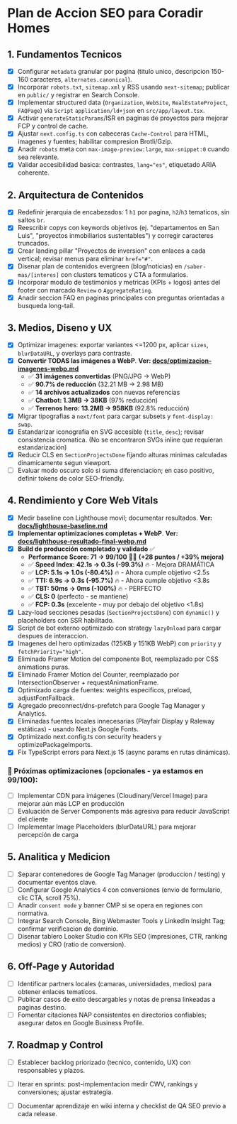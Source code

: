 # Plan de Accion SEO para Coradir Homes

## 1. Fundamentos Tecnicos
- [x] Configurar `metadata` granular por pagina (titulo unico, descripcion 150-160 caracteres, `alternates.canonical`).
- [x] Incorporar `robots.txt`, `sitemap.xml` y RSS usando `next-sitemap`; publicar en `public/` y registrar en Search Console.
- [x] Implementar structured data (`Organization`, `WebSite`, `RealEstateProject`, `FAQPage`) via `Script` `application/ld+json` en `src/app/layout.tsx`.
- [x] Activar `generateStaticParams`/ISR en paginas de proyectos para mejorar FCP y control de cache.
- [x] Ajustar `next.config.ts` con cabeceras `Cache-Control` para HTML, imagenes y fuentes; habilitar compresion Brotli/Gzip.
- [x] Anadir `robots` meta con `max-image-preview:large`, `max-snippet:0` cuando sea relevante.
- [x] Validar accesibilidad basica: contrastes, `lang="es"`, etiquetado ARIA coherente.

## 2. Arquitectura de Contenidos
- [x] Redefinir jerarquia de encabezados: 1 `h1` por pagina, `h2`/`h3` tematicos, sin saltos `br`.
- [x] Reescribir copys con keywords objetivos (ej. "departamentos en San Luis", "proyectos inmobiliarios sustentables") y corregir caracteres truncados.
- [x] Crear landing pillar "Proyectos de inversion" con enlaces a cada vertical; revisar menus para eliminar `href="#"`.
- [x] Disenar plan de contenidos evergreen (blog/noticias) en `/saber-mas/[interes]` con clusters tematicos y CTA a formularios.
- [x] Incorporar modulo de testimonios y metricas (KPIs + logos) antes del footer con marcado `Review` o `AggregateRating`.
- [x] Anadir seccion FAQ en paginas principales con preguntas orientadas a busqueda long-tail.

## 3. Medios, Diseno y UX
- [x] Optimizar imagenes: exportar variantes <=1200 px, aplicar `sizes`, `blurDataURL`, y overlays para contraste.
- [x] **Convertir TODAS las imágenes a WebP**. **Ver: [docs/optimizacion-imagenes-webp.md](docs/optimizacion-imagenes-webp.md)**
  - ✅ **31 imágenes convertidas** (PNG/JPG → WebP)
  - ✅ **90.7% de reducción** (32.21 MB → 2.98 MB)
  - ✅ **14 archivos actualizados** con nuevas referencias
  - ✅ **Chatbot: 1.3MB → 38KB** (97% reducción)
  - ✅ **Terrenos hero: 13.2MB → 958KB** (92.8% reducción)
- [x] Migrar tipografias a `next/font` para cargar subsets y `font-display: swap`.
- [x] Estandarizar iconografia en SVG accesible (`title`, `desc`); revisar consistencia cromatica. (No se encontraron SVGs inline que requieran estandarización)
- [x] Reducir CLS en `SectionProjectsDone` fijando alturas minimas calculadas dinamicamente segun viewport.
- [ ] Evaluar modo oscuro solo si suma diferenciacion; en caso positivo, definir tokens de color SEO-friendly.

## 4. Rendimiento y Core Web Vitals
- [x] Medir baseline con Lighthouse movil; documentar resultados. **Ver: [docs/lighthouse-baseline.md](docs/lighthouse-baseline.md)**
- [x] **Implementar optimizaciones completas + WebP**. **Ver: [docs/lighthouse-resultado-final-webp.md](docs/lighthouse-resultado-final-webp.md)**
- [x] **Build de producción completado y validado** ✅
  - **Performance Score: 71 → 99/100** 🎉🔥 **(+28 puntos / +39% mejora)**
  - ✅ **Speed Index: 42.1s → 0.3s (-99.3%)** 🔥 - Mejora DRAMÁTICA
  - ✅ **LCP: 5.1s → 1.0s (-80.4%)** 🔥 - Ahora cumple objetivo <2.5s
  - ✅ **TTI: 6.9s → 0.3s (-95.7%)** 🔥 - Ahora cumple objetivo <3.8s
  - ✅ **TBT: 50ms → 0ms (-100%)** 🔥 - PERFECTO
  - ✅ **CLS: 0** (perfecto - se mantiene)
  - ✅ **FCP: 0.3s** (excelente - muy por debajo del objetivo <1.8s)
- [x] Lazy-load secciones pesadas (`SectionProjectsDone`) con `dynamic()` y placeholders con SSR habilitado.
- [x] Script de bot externo optimizado con strategy `lazyOnload` para cargar despues de interaccion.
- [x] Imagenes del hero optimizadas (125KB y 151KB WebP) con `priority` y `fetchPriority="high"`.
- [x] Eliminado Framer Motion del componente Bot, reemplazado por CSS animations puras.
- [x] Eliminado Framer Motion del Counter, reemplazado por IntersectionObserver + requestAnimationFrame.
- [x] Optimizado carga de fuentes: weights especificos, preload, adjustFontFallback.
- [x] Agregado preconnect/dns-prefetch para Google Tag Manager y Analytics.
- [x] Eliminadas fuentes locales innecesarias (Playfair Display y Raleway estáticas) - usando Next.js Google Fonts.
- [x] Optimizado next.config.ts con security headers y optimizePackageImports.
- [x] Fix TypeScript errors para Next.js 15 (async params en rutas dinámicas).

### 🎯 Próximas optimizaciones (opcionales - ya estamos en 99/100):
- [ ] Implementar CDN para imágenes (Cloudinary/Vercel Image) para mejorar aún más LCP en producción
- [ ] Evaluación de Server Components más agresiva para reducir JavaScript del cliente
- [ ] Implementar Image Placeholders (blurDataURL) para mejorar percepción de carga

## 5. Analitica y Medicion
- [ ] Separar contenedores de Google Tag Manager (produccion / testing) y documentar eventos clave.
- [ ] Configurar Google Analytics 4 con conversiones (envio de formulario, clic CTA, scroll 75%).
- [ ] Anadir `consent mode` y banner CMP si se opera en regiones con normativa.
- [ ] Integrar Search Console, Bing Webmaster Tools y LinkedIn Insight Tag; confirmar verificacion de dominio.
- [ ] Disenar tablero Looker Studio con KPIs SEO (impresiones, CTR, ranking medios) y CRO (ratio de conversion).

## 6. Off-Page y Autoridad
- [ ] Identificar partners locales (camaras, universidades, medios) para obtener enlaces tematicos.
- [ ] Publicar casos de exito descargables y notas de prensa linkeadas a paginas destino.
- [ ] Fomentar citaciones NAP consistentes en directorios confiables; asegurar datos en Google Business Profile.

## 7. Roadmap y Control
- [ ] Establecer backlog priorizado (tecnico, contenido, UX) con responsables y plazos.
- [ ] Iterar en sprints: post-implementacion medir CWV, rankings y conversiones; ajustar estrategia.
- [ ] Documentar aprendizaje en wiki interna y checklist de QA SEO previo a cada release.

